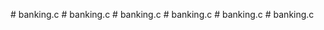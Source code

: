                             #   b a n k i n g . c  
 #   b a n k i n g . c  
 #   b a n k i n g . c  
 #   b a n k i n g . c  
 #   b a n k i n g . c  
 # banking.c
